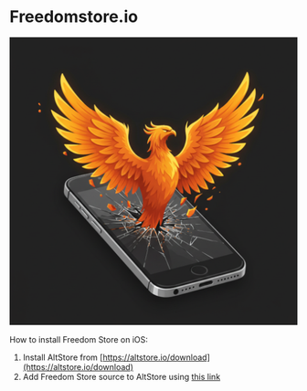 # Freedomstore.io

![icon](icon.png)

How to install Freedom Store on iOS:

1. Install AltStore from [https://altstore.io/download](https://altstore.io/download)
2. Add Freedom Store source to AltStore using [this link](altstore-pal://source?url=https://freedomstore.io/altstore-source.json)
